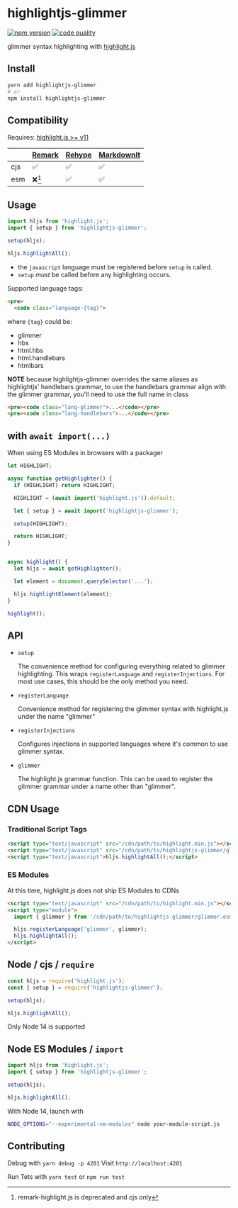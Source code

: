 # highlightjs-glimmer

[![npm version](https://badge.fury.io/js/highlightjs-glimmer.svg)](https://www.npmjs.com/package/highlightjs-glimmer)
[![code quality](https://badgen.net/lgtm/grade/github/NullVoxPopuli/highlightjs-glimmer/js?label=code+quality)](https://lgtm.com/projects/g/NullVoxPopuli/highlightjs-glimmer/)

glimmer syntax highlighting with [highlight.js](https://github.com/highlightjs/highlight.js)

## Install

```bash
yarn add highlightjs-glimmer
# or
npm install highlightjs-glimmer
```


## Compatibility

Requires: [highlight.js >= v11](https://github.com/highlightjs/highlight.js)

|     | [Remark][1] | [Rehype][2] | [MarkdownIt][3] |
| --  | ----------- | ----------- | --------------- |
| cjs | ✅          | ✅          | ✅              |
| esm | ❌[^1]      | ✅          | ✅              |

[1]: https://github.com/remarkjs/remark-highlight.js
[2]: https://github.com/rehypejs/rehype-highlight
[3]: https://github.com/markdown-it/markdown-it
[^1]: remark-highlight.js is deprecated and cjs only

## Usage

```js
import hljs from 'highlight.js';
import { setup } from 'highlightjs-glimmer';

setup(hljs);

hljs.highlightAll();
```

 - the `javascript` language must be registered before `setup` is called.
 - `setup` _must_ be called before any highlighting occurs.

Supported language tags:

```html
<pre>
  <code class="language-{tag}">
```
where `{tag}` could be:
 - glimmer
 - hbs
 - html.hbs
 - html.handlebars
 - htmlbars

**NOTE** because highlightjs-glimmer overrides the same aliases as highlightjs' handlebars grammar,
to use the handlebars grammar align with the glimmer grammar, you'll need to use the full name in class
```html
<pre><code class="lang-glimmer">...</code></pre>
<pre><code class="lang-handlebars">...</code></pre>
```

## with `await import(...)`

When using ES Modules in browsers with a packager

```ts
let HIGHLIGHT;

async function getHighlighter() {
  if (HIGHLIGHT) return HIGHLIGHT;

  HIGHLIGHT = (await import('highlight.js')).default;

  let { setup } = await import('highlightjs-glimmer');

  setup(HIGHLIGHT);

  return HIGHLIGHT;
}


async highlight() {
  let hljs = await getHighlighter();

  let element = document.querySelector('...');

  hljs.highlightElement(element);
}

highlight();
```

## API

- `setup`

    The convenience method for configuring everything related to
    glimmer highlighting. This wraps `registerLanguage` and `registerInjections`.
    For most use cases, this should be the only method you need.

- `registerLanguage`

    Convenience method for registering the glimmer syntax with
    highlight.js under the name "glimmer"

- `registerInjections`

    Configures injections in supported languages where it's common to use glimmer
    syntax.

- `glimmer`

    The highlight.js grammar function. This can be used to register
    the glimmer grammar under a name other than "glimmer".

## CDN Usage

### Traditional Script Tags

```html
<script type="text/javascript" src="/cdn/path/to/highlight.min.js"></script>
<script type="text/javascript" src="/cdn/path/to/highlightjs-glimmer/glimmer.js"></script>
<script type="text/javascript">hljs.highlightAll();</script>
```

### ES Modules

At this time, highlight.js does not ship ES Modules to CDNs

```html
<script type="text/javascript" src="/cdn/path/to/highlight.min.js"></script>
<script type="module">
  import { glimmer } from '/cdn/path/to/highlightjs-glimmer/glimmer.esm.js';

  hljs.registerLanguage('glimmer', glimmer);
  hljs.highlightAll();
</script>
```

## Node / cjs / `require`

```js
const hljs = require('highlight.js');
const { setup } = require('highlightjs-glimmer');

setup(hljs);

hljs.highlightAll();
```

Only Node 14 is supported

## Node ES Modules / `import`

```js
import hljs from 'highlight.js';
import { setup } from 'highlightjs-glimmer';

setup(hljs);

hljs.highlightAll();
```

With Node 14, launch with

```bash
NODE_OPTIONS="--experimental-vm-modules" node your-module-script.js
```

## Contributing

Debug with `yarn debug -p 4201`
Visit `http://localhost:4201`

Run Tets with `yarn test` or `npm run test`
